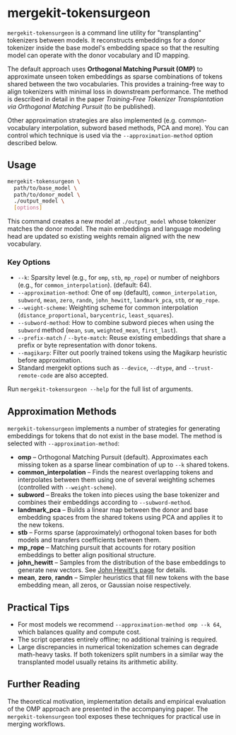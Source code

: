 # mergekit-tokensurgeon

`mergekit-tokensurgeon` is a command line utility for "transplanting" tokenizers between models. It reconstructs embeddings for a donor tokenizer inside the base model's embedding space so that the resulting model can operate with the donor vocabulary and ID mapping.

The default approach uses **Orthogonal Matching Pursuit (OMP)** to approximate unseen token embeddings as sparse combinations of tokens shared between the two vocabularies. This provides a training-free way to align tokenizers with minimal loss in downstream performance. The method is described in detail in the paper *Training-Free Tokenizer Transplantation via Orthogonal Matching Pursuit* (to be published).

Other approximation strategies are also implemented (e.g. common-vocabulary interpolation, subword based methods, PCA and more). You can control which technique is used via the `--approximation-method` option described below.

## Usage

```bash
mergekit-tokensurgeon \
  path/to/base_model \
  path/to/donor_model \
  ./output_model \
  [options]
```

This command creates a new model at `./output_model` whose tokenizer matches the donor model. The main embeddings and language modeling head are updated so existing weights remain aligned with the new vocabulary.

### Key Options

- `--k`: Sparsity level (e.g., for `omp`, `stb`, `mp_rope`) or number of neighbors (e.g., for `common_interpolation`). (default: 64).
- `--approximation-method`: One of `omp` (default), `common_interpolation`, `subword`, `mean`, `zero`, `randn`, `john_hewitt`, `landmark_pca`, `stb`, or `mp_rope`.
- `--weight-scheme`: Weighting scheme for common interpolation (`distance_proportional`, `barycentric`, `least_squares`).
- `--subword-method`: How to combine subword pieces when using the `subword` method (`mean`, `sum`, `weighted_mean`, `first_last`).
- `--prefix-match` / `--byte-match`: Reuse existing embeddings that share a prefix or byte representation with donor tokens.
- `--magikarp`: Filter out poorly trained tokens using the Magikarp heuristic before approximation.
- Standard mergekit options such as `--device`, `--dtype`, and `--trust-remote-code` are also accepted.

Run `mergekit-tokensurgeon --help` for the full list of arguments.

## Approximation Methods

`mergekit-tokensurgeon` implements a number of strategies for generating embeddings for tokens that do not exist in the base model. The method is selected with `--approximation-method`:

- **omp** – Orthogonal Matching Pursuit (default). Approximates each missing token as a sparse linear combination of up to `--k` shared tokens.
- **common_interpolation** – Finds the nearest overlapping tokens and interpolates between them using one of several weighting schemes (controlled with `--weight-scheme`).
- **subword** – Breaks the token into pieces using the base tokenizer and combines their embeddings according to `--subword-method`.
- **landmark_pca** – Builds a linear map between the donor and base embedding spaces from the shared tokens using PCA and applies it to the new tokens.
- **stb** – Forms sparse (approximately) orthogonal token bases for both models and transfers coefficients between them.
- **mp_rope** – Matching pursuit that accounts for rotary position embeddings to better align positional structure.
- **john_hewitt** – Samples from the distribution of the base embeddings to generate new vectors. See [John Hewitt's page](https://www.cs.columbia.edu/~johnhew/vocab-expansion.html) for details.
- **mean**, **zero**, **randn** – Simpler heuristics that fill new tokens with the base embedding mean, all zeros, or Gaussian noise respectively.

## Practical Tips

- For most models we recommend `--approximation-method omp --k 64`, which balances quality and compute cost.
- The script operates entirely offline; no additional training is required.
- Large discrepancies in numerical tokenization schemes can degrade math-heavy tasks. If both tokenizers split numbers in a similar way the transplanted model usually retains its arithmetic ability.

## Further Reading

The theoretical motivation, implementation details and empirical evaluation of the OMP approach are presented in the accompanying paper. The `mergekit-tokensurgeon` tool exposes these techniques for practical use in merging workflows.
